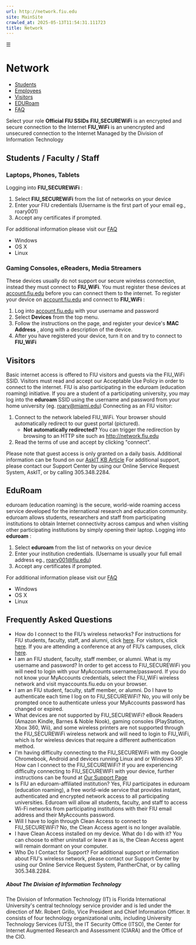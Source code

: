 ```yaml
---
url: http://network.fiu.edu
site: MainSite
crawled_at: 2025-05-13T11:54:31.111723
title: Network
---
```


☰
# Network
  * [Students](https://network.fiu.edu/#sfs)
  * [Employees](https://network.fiu.edu/#sfs)
  * [Visitors](https://network.fiu.edu/#visitors)
  * [EDURoam](https://network.fiu.edu/#eduroam)
  * [FAQ](https://network.fiu.edu/#faq)


Select your role
**Official FIU SSIDs**
**FIU_SECUREWiFi** is an encrypted and secure connection to the Internet
**FIU_WiFi** is an unencrypted and unsecured connection to the Internet
Managed by the Division of Information Technology
## Students / Faculty / Staff
### Laptops, Phones, Tablets
Logging into **FIU_SECUREWiFi** :
  1. Select **FIU_SECUREWiFi** from the list of networks on your device
  2. Enter your FIU credentials (Username is the first part of your email eg., roary001)
  3. Accept any certificates if prompted.


For additional information please visit our [FAQ](https://network.fiu.edu/#faq)
  * Windows
  * OS X
  * Linux


### Gaming Consoles, eReaders, Media Streamers
These devices usually do not support our secure wireless connection, instead they must connect to **FIU_WiFi**. You must register these devices at [account.fiu.edu](https://account.fiu.edu) before you can connect them to the internet.
To register your device on [account.fiu.edu](https://account.fiu.edu) and connect to **FIU_WiFi** :
  1. Log into [account.fiu.edu](https://account.fiu.edu) with your username and password
  2. Select **Devices** from the top menu.
  3. Follow the instructions on the page, and register your device's **MAC Address** , along with a description of the device.
  4. After you have registered your device, turn it on and try to connect to **FIU_WiFi**


## Visitors
Basic internet access is offered to FIU visitors and guests via the FIU_WiFi SSID. Visitors must read and accept our Acceptable Use Policy in order to connect to the internet. 
FIU is also participating in the eduroam (education roaming) initiative. If you are a student of a participating university, you may log into the **eduroam** SSID using the username and password from your home university (eg. roary@miami.edu)
Connecting as an FIU visitor:
  1. Connect to the network labeled FIU_WiFi. Your browser should automatically redirect to our guest portal (pictured).
     * **Not automatically redirected?** You can trigger the redirection by browsing to an HTTP site such as <http://network.fiu.edu>
  2. Read the terms of use and accept by clicking "connect".


Please note that guest access is only granted on a daily basis. Additional information can be found on our [AskIT KB Article](https://fiu.service-now.com/sp?id=kb_article&sys_id=c0e18960dbe6670419f173921f9619b9)
For additional support, please contact our Support Center by using our Online Service Request System, AskIT, or by calling 305.348.2284.
## EduRoam
eduroam (education roaming) is the secure, world-wide roaming access service developed for the international research and education community. eduroam allows students, researchers and staff from participating institutions to obtain Internet connectivity across campus and when visiting other participating institutions by simply opening their laptop.
Logging into **eduroam** :
  1. Select **eduroam** from the list of networks on your device
  2. Enter your institution credentials. (Username is usually your full email address eg., roary001@fiu.edu)
  3. Accept any certificates if prompted.


For additional information please visit our [FAQ](https://network.fiu.edu/#faq)
  * Windows
  * OS X
  * Linux


## Frequently Asked Questions
  * How do I connect to the FIU’s wireless networks?
For instructions for FIU students, faculty, staff, and alumni, click [here](https://network.fiu.edu/#sfs).
For visitors, click [here](https://network.fiu.edu/#visitors).
If you are attending a conference at any of FIU’s campuses, click [here](https://network.fiu.edu/#visitors).
  * I am an FIU student, faculty, staff member, or alumni. What is my username and password?
In order to get access to FIU_SECUREWiFi you will need to login with your MyAccounts username/password. If you do not know your MyAccounts credentials, select the FIU_WiFi wireless network and visit myaccounts.fiu.edu on your browser.
  * I am an FIU student, faculty, staff member, or alumni. Do I have to authenticate each time I log on to FIU_SECUREWiFi?
No, you will only be prompted once to authenticate unless your MyAccounts password has changed or expired.
  * What devices are not supported by FIU_SECUREWiFi? 
eBook Readers (Amazon Kindle, Barnes & Noble Nook), gaming consoles (PlayStation, Xbox 360, Wii), and some wireless printers are not supported through the FIU_SECUREWiFi wireless network and will need to login to FIU_WiFi, which is for wireless devices that require a different authentication method.
  * I'm having difficulty connecting to the FIU_SECUREWiFi with my Google Chromebook, Android and devices running Linux and or Windows XP. How can I connect to the FIU_SECUREWiFi?
If you are experiencing difficulty connecting to FIU_SECUREWIFI with your device, further instructions can be found at [Our Support Page](https://network.fiu.edu/support)
  * Is FIU an eduroam-affiliated institution? 
Yes, FIU participates in eduroam (education roaming), a free world-wide service that provides instant, authenticated and encrypted network access to all participating universities. Eduroam will allow all students, faculty, and staff to access Wi-Fi networks from participating institutions with their FIU email address and their MyAccounts password. 
  * Will I have to login through Clean Access to connect to FIU_SECUREWiFi?
No, the Clean Access agent is no longer available.
  * I have Clean Access installed on my device. What do I do with it?
You can choose to either uninstall or leave it as is, the Clean Access agent will remain dormant on your computer.
  * Who Do I Contact for Support?
For additional support or information about FIU's wireless network, please contact our Support Center by using our Online Service Request System, PantherChat, or by calling 305.348.2284.


##### About The Division of Information Technology
The Division of Information Technology (IT) is Florida International University's central technology service provider and is led under the direction of Mr. Robert Grillo, Vice President and Chief Information Officer. It consists of four technology organizational units, including University Technology Services (UTS), the IT Security Office (ITSO), the Center for Internet Augmented Research and Assessment (CIARA) and the Office of the CIO.
